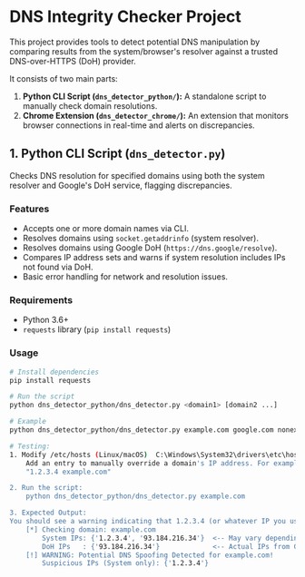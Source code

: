 # DNS Integrity Checker Project

This project provides tools to detect potential DNS manipulation by comparing results from the system/browser's resolver against a trusted DNS-over-HTTPS (DoH) provider.

It consists of two main parts:

1.  **Python CLI Script (`dns_detector_python/`):** A standalone script to manually check domain resolutions.
2.  **Chrome Extension (`dns_detector_chrome/`):** An extension that monitors browser connections in real-time and alerts on discrepancies.

## 1. Python CLI Script (`dns_detector.py`)

Checks DNS resolution for specified domains using both the system resolver and Google's DoH service, flagging discrepancies.

### Features

-   Accepts one or more domain names via CLI.
-   Resolves domains using `socket.getaddrinfo` (system resolver).
-   Resolves domains using Google DoH (`https://dns.google/resolve`).
-   Compares IP address sets and warns if system resolution includes IPs not found via DoH.
-   Basic error handling for network and resolution issues.

### Requirements

-   Python 3.6+
-   `requests` library (`pip install requests`)

### Usage

```bash
# Install dependencies
pip install requests

# Run the script
python dns_detector_python/dns_detector.py <domain1> [domain2 ...]

# Example
python dns_detector_python/dns_detector.py example.com google.com nonexistentsite.xyz

# Testing:
1. Modify /etc/hosts (Linux/macOS)  C:\Windows\System32\drivers\etc\hosts (Windows):
    Add an entry to manually override a domain's IP address. For example, add this line to point example.com to a local or incorrect IP
    "1.2.3.4 example.com"

2. Run the script:
    python dns_detector_python/dns_detector.py example.com

3. Expected Output:
You should see a warning indicating that 1.2.3.4 (or whatever IP you used) was resolved by the system but not found in the DoH results.
    [*] Checking domain: example.com
        System IPs: {'1.2.3.4', '93.184.216.34'}  <-- May vary depending on your hosts file and actual DNS
        DoH IPs   : {'93.184.216.34'}             <-- Actual IPs from Google DoH
    [!] WARNING: Potential DNS Spoofing Detected for example.com!
        Suspicious IPs (System only): {'1.2.3.4'}

